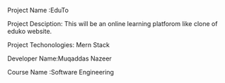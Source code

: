 Project Name :EduTo

Project Desciption: This will be an online learning platforom like clone of eduko website.

Project Techonologies: Mern Stack

Developer Name:Muqaddas Nazeer

Course Name :Software Engineering
